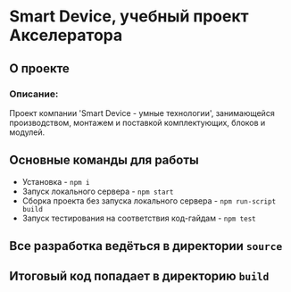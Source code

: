 # Smart Device, учебный проект Акселератора
## О проекте
### Описание:
Проект компании 'Smart Device - умные технологии', занимающейся производством, монтажем и поставкой комплектующих, блоков и модулей.
## Основные команды для работы
* Установка - `npm i`
* Запуск локального сервера - `npm start`
* Сборка проекта без запуска локального сервера - `npm run-script build`
* Запуск тестирования на соответствия код-гайдам - `npm test`

## Все разработка ведёться в директории `source`
## Итоговый код попадает в директорию `build`
 
